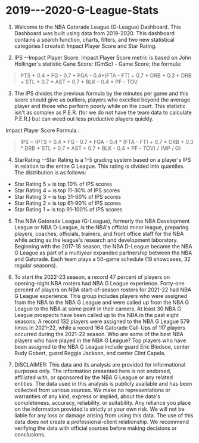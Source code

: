 # 2019---2020-G-League-Stats

1. Welcome to the NBA Gatorade League (G-League) Dashboard. This Dashboard was built using data from 2019-2020. This dashboard contains a search function, charts, filters, and two new statistical categories I created: Impact Player Score and Star Rating.

1. IPS --Impact Player Score. Impact Player Score metric is based on John Hollinger's statistic  Gane Score: (GmSc) - Game Score; the formula: 

> PTS + 0.4 * FG - 0.7 * FGA - 0.4*(FTA - FT) + 0.7 * ORB + 0.3 * DRB +  STL + 0.7 * AST + 0.7 * BLK - 0.4 * PF - TOV. 

3. The IPS divides the previous formula by the minutes per game and this score should give us outliers, players who excelled beyond the average player and those who perform poorly while on the court. This statistic isn't as complex as P.E.R. (for we do not have the team data to calculate P.E.R.) but can weed out less productive players quickly. 

Impact Player Score Formula : 

> IPS = (PTS + 0.4 * FG - 0.7 * FGA - 0.4 * (FTA - FT) + 0.7 * ORB + 0.3 * DRB + STL + 0.7 * AST + 0.7 * BLK - 0.4 * PF - TOV) / (MP / G)

4. StarRating --Star Rating is a 1-5 grading system based on a player's IPS in relation to the entire G League. This rating is divided into quantiles. The distribution is as follows:

  * Star Rating 5 = is top 10% of IPS scores
  * Star Rating 4 = is top 11-30% of IPS scores 
  * Star Rating 3 = is top 31-60% of IPS scores
  * Star Rating 2 = is top 61-90% of IPS scores
  * Star Rating 1 = is top 91-100% of IPS scores

5. The NBA Gatorade League (G-League), formerly the NBA Development League or NBA D-League, is the NBA's official minor league, preparing players, coaches, officials, trainers, and front office staff for the NBA while acting as the league's research and development laboratory. Beginning with the 2017-18 season, the NBA D-League became the NBA G League as part of a multiyear expanded partnership between the NBA and Gatorade. Each team plays a 50-game schedule (18 showcases, 32 regular seasons).

6. To start the 2022-23 season, a record 47 percent of players on opening-night NBA rosters had NBA G League experience. Forty-one percent of players on NBA start-of-season rosters for 2021-22 had NBA G League experience. This group includes players who were assigned from the NBA to the NBA G League and were called up from the NBA G League to the NBA at some point in their careers. At least 30 NBA G League prospects have been called up to the NBA in the past eight seasons. A record 132 players were assigned to the NBA G League 579 times in 2021-22, while a record 164 Gatorade Call-Ups of 117 players occurred during the 2021-22 season. Who are some of the best NBA players who have played in the NBA G League? Top players who have been assigned to the NBA G League include guard Eric Bledsoe, center Rudy Gobert, guard Reggie Jackson, and center Clint Capela.

7. DISCLAIMER: This data and its analysis are provided for informational purposes only. The information presented here is not endorsed, affiliated with, or sponsored by the NBA G League or any related entities. The data used in this analysis is publicly available and has been collected from various sources. We make no representations or warranties of any kind, express or implied, about the data's completeness, accuracy, reliability, or suitability. Any reliance you place on the information provided is strictly at your own risk. We will not be liable for any loss or damage arising from using this data. The use of this data does not create a professional-client relationship. We recommend verifying the data with official sources before making decisions or conclusions.

